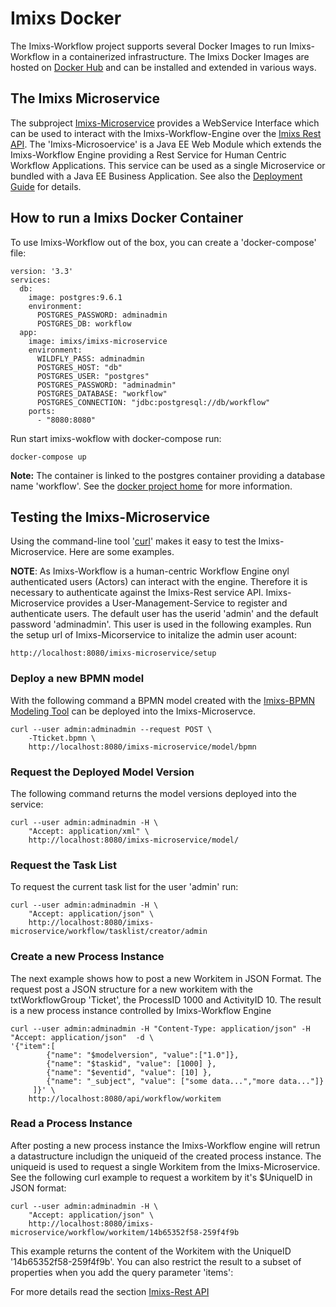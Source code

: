 # Imixs Docker

The Imixs-Workflow project supports several Docker Images to run Imixs-Workflow in a containerized infrastructure. 
The Imixs Docker Images are hosted on [Docker Hub](https://hub.docker.com/r/imixs/) and can be installed and extended in various ways.


## The Imixs Microservice

The subproject [Imixs-Microservice](https://github.com/imixs/imixs-microservice) provides a WebService Interface which can be used to interact with the Imixs-Workflow-Engine over the [Imixs Rest API](./restapi/index.html). The 'Imixs-Microsoervice' is a Java EE Web Module which extends the Imixs-Workflow Engine providing a Rest Service for Human Centric Workflow Applications. This service can be used as a single Microservice or bundled with a Java EE Business Application. See also the [Deployment Guide](./deployment/index.html) for details.

## How to run a Imixs Docker Container

To use Imixs-Workflow out of the box, you can create a 'docker-compose' file:

	version: '3.3'
	services:
	  db:
	    image: postgres:9.6.1
	    environment:
	      POSTGRES_PASSWORD: adminadmin
	      POSTGRES_DB: workflow
	  app:
	    image: imixs/imixs-microservice
	    environment:
	      WILDFLY_PASS: adminadmin
	      POSTGRES_HOST: "db"
	      POSTGRES_USER: "postgres"
	      POSTGRES_PASSWORD: "adminadmin"
	      POSTGRES_DATABASE: "workflow"
	      POSTGRES_CONNECTION: "jdbc:postgresql://db/workflow"
	    ports:
	      - "8080:8080"

Run start imixs-wokflow with docker-compose run:

	docker-compose up
	    
**Note:** The container is linked to the postgres container providing a database name 'workflow'. See the [docker project home](https://hub.docker.com/r/imixs/imixs-microservice/) for more information. 

## Testing the Imixs-Microservice

Using the command-line tool '[curl](http://curl.haxx.se/)' makes it easy to test the Imixs-Microservice. Here are some examples.

**NOTE**: As Imixs-Workflow is a human-centric Workflow Engine onyl authenticated users (Actors) can interact with the engine. Therefore it is necessary to authenticate against the Imixs-Rest service API. Imixs-Microservice provides a User-Management-Service to register and authenticate users. The default user has the userid 'admin' and the default password 'adminadmin'. This user is used  in the following examples. Run the setup url of Imixs-Micorservice to initalize the admin user acount:

	http://localhost:8080/imixs-microservice/setup

### Deploy a new BPMN model

With the following command a BPMN model created with the [Imixs-BPMN Modeling Tool](./modelling/index.html) can be deployed into the Imixs-Microservce.

    curl --user admin:adminadmin --request POST \
    	-Tticket.bpmn \
    	http://localhost:8080/imixs-microservice/model/bpmn

### Request the Deployed Model Version

The following command returns the model versions deployed into the service: 

    curl --user admin:adminadmin -H \
    	"Accept: application/xml" \
    	http://localhost:8080/imixs-microservice/model/

### Request the Task List

To request the current task list for the user 'admin' run:

    curl --user admin:adminadmin -H \
    	"Accept: application/json" \
    	http://localhost:8080/imixs-microservice/workflow/tasklist/creator/admin


### Create a new Process Instance
The next example shows how to post a new Workitem in JSON Format. The request post a JSON structure for a new workitem with the txtWorkflowGroup 'Ticket', the ProcessID 1000 and ActivityID 10. The result is a new process instance controlled by Imixs-Workflow Engine



	curl --user admin:adminadmin -H "Content-Type: application/json" -H "Accept: application/json"  -d \
	'{"item":[
	        {"name": "$modelversion", "value":["1.0"]},
	        {"name": "$taskid", "value": [1000] }, 
	        {"name": "$eventid", "value": [10] }, 
	        {"name": "_subject", "value": ["some data...","more data..."]} 
	     ]}' \
	    http://localhost:8080/api/workflow/workitem


### Read a Process Instance
After posting a new process instance the Imixs-Workflow engine will retrun a datastructure includign the uniqueid of the created process instance.
The uniqueid is used to request a single Workitem from the Imixs-Microservice. See the following curl example to request a workitem by it's $UniqueID in JSON format:

    curl --user admin:adminadmin -H \
    	"Accept: application/json" \
    	http://localhost:8080/imixs-microservice/workflow/workitem/14b65352f58-259f4f9b

This example returns the content of the Workitem with the UniqueID '14b65352f58-259f4f9b'. You can also restrict the result to a subset of properties when you add the query parameter 'items':


For more details read the section [Imixs-Rest API](./restapi/index.html)


